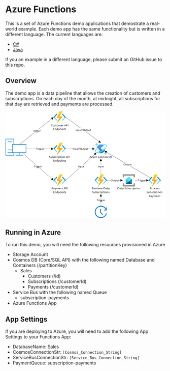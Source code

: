# Azure Functions

This is a set of Azure Functions demo applications that demostrate a real-world example. Each demo app has the same functionality but is written in a different language. The current languages are:

* [C#](csharp)
* [Java](java)

If you an example in a different language, please submit an GitHub issue to this repo.

## Overview
The demo app is a data pipeline that allows the creation of customers and subscriptions. On each day of the month, at midnight, all subscriptions for that day are retrieved and payments are processed.

![architecture](architecture.png)

## Running in Azure
To run this demo, you will need the following resources provisioned in Azure
* Storage Account
* Cosmos DB (Core/SQL API) with the following named Database and Containers (/partitionKey)
  * Sales
    * Customers (/id)
    * Subscriptions (/customerId)
    * Payments (/customerId)
* Service Bus with the following named Queue
  * subscription-payments
* Azure Functions App

## App Settings
If you are deploying to Azure, you will need to add the following App Settings to your Functions App:
* DatabaseName: Sales
* CosmosConnectionStr: ```[Cosmos_Connection_String]```
* ServiceBusConnectionStr: ```[Service_Bus_Connection_String]```
* PaymentQueue: subscription-payments